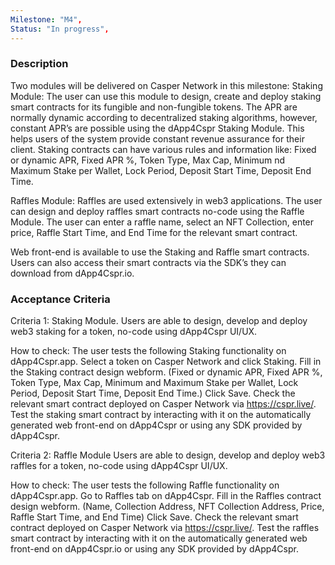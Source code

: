 ```yaml
---
Milestone: "M4",
Status: "In progress",
---
```

<!--lang:en--> 
### Description

Two modules will be delivered on Casper Network in this milestone:
Staking Module: The user can use this module to design, create and deploy staking smart contracts for its fungible and non-fungible tokens. The APR are normally dynamic according to decentralized staking algorithms, however, constant APR’s are possible using the dApp4Cspr Staking Module. This helps users of the system provide constant revenue assurance for their client. 
Staking contracts can have various rules and information like:
Fixed or dynamic APR, Fixed APR %, Token Type, Max Cap, Minimum nd Maximum Stake per Wallet, Lock Period, Deposit Start Time, Deposit End Time.

Raffles Module: Raffles are used extensively in web3 applications. The user can design and deploy raffles smart contracts no-code using the Raffle Module. The user can enter a raffle name, select an NFT Collection, enter price, Raffle Start Time, and End Time for the relevant smart contract.

Web front-end is available to use the Staking and Raffle smart contracts. Users can also access their smart contracts via the SDK’s they can download from dApp4Cspr.io.


### Acceptance Criteria

Criteria 1: Staking Module.
Users are able to design, develop and deploy web3 staking for a token, no-code using dApp4Cspr UI/UX.

How to check: 
The user tests the following Staking  functionality on dApp4Cspr.app.
Select a token on Casper Network and click Staking.
Fill in the Staking contract design webform. (Fixed or dynamic APR, Fixed APR %, Token Type, Max Cap, Minimum and Maximum Stake per Wallet, Lock Period, Deposit Start Time, Deposit End Time.)
Click Save.
Check the relevant smart contract deployed on Casper Network via https://cspr.live/.
Test the staking smart contract by interacting with it on the automatically generated web front-end on dApp4Cspr or using any SDK provided by dApp4Cspr.

Criteria 2: Raffle Module
Users are able to design, develop and deploy web3 raffles for a token, no-code using dApp4Cspr UI/UX.

How to check: 
The user tests the following Raffle functionality on dApp4Cspr.app.
Go to Raffles tab on dApp4Cspr.
Fill in the Raffles contract design webform. (Name, Collection Address, NFT Collection Address, Price, Raffle Start Time, and End Time)
Click Save.
Check the relevant smart contract deployed on Casper Network via https://cspr.live/.
Test the raffles smart contract by interacting with it on the automatically generated web front-end on dApp4Cspr.io or using any SDK provided by dApp4Cspr.

